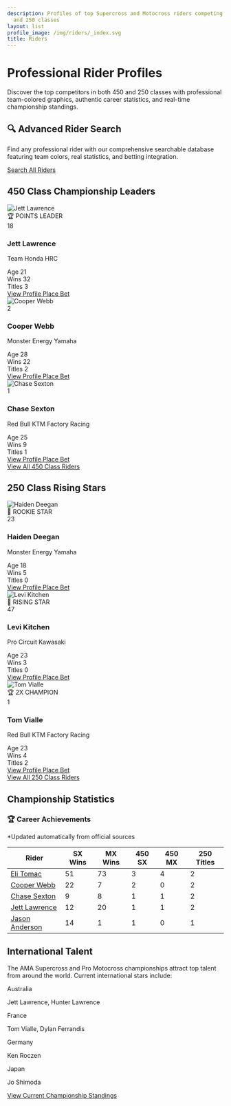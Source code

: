 ```yaml
---
description: Profiles of top Supercross and Motocross riders competing in the 450
  and 250 classes
layout: list
profile_image: /img/riders/_index.svg
title: Riders
---
```



# Professional Rider Profiles

Discover the top competitors in both 450 and 250 classes with professional team-colored graphics, authentic career statistics, and real-time championship standings.

<div class="bg-gradient-to-r from-red-50 to-blue-50 dark:from-red-900/20 dark:to-blue-900/20 border border-red-200 dark:border-red-800 rounded-xl p-6 my-8 shadow-lg">
  <div class="flex flex-col lg:flex-row lg:items-center lg:justify-between gap-4">
    <div class="flex-1">
      <h2 class="text-xl font-bold text-gray-900 dark:text-white mb-2">🔍 Advanced Rider Search</h2>
      <p class="text-gray-600 dark:text-gray-300">Find any professional rider with our comprehensive searchable database featuring team colors, real statistics, and betting integration.</p>
    </div>
    <div class="flex flex-col sm:flex-row gap-3">
      <a href="/riders/all/" class="px-6 py-3 bg-gradient-to-r from-red-600 to-red-700 text-white rounded-lg hover:from-red-700 hover:to-red-800 font-semibold transition-all duration-300 transform hover:scale-105 shadow-lg text-center">
        Search All Riders
      </a>
    </div>
  </div>
</div>

## 450 Class Championship Leaders

<div class="grid grid-cols-1 sm:grid-cols-2 lg:grid-cols-3 xl:grid-cols-4 gap-4 lg:gap-6 my-8">
  <div class="group bg-white dark:bg-gray-800 rounded-xl overflow-hidden shadow-lg hover:shadow-2xl transition-all duration-300 transform hover:-translate-y-2 border border-gray-100 dark:border-gray-700">
    <div class="relative overflow-hidden">
      <img src="/img/riders/jett-lawrence.svg" alt="Jett Lawrence" class="w-full h-48 sm:h-56 object-cover transition-transform duration-300 group-hover:scale-110">
      <div class="absolute inset-0 bg-gradient-to-t from-black/60 via-transparent to-transparent"></div>
      <div class="absolute top-3 right-3 bg-red-600 text-white text-xs font-bold px-3 py-1 rounded-full shadow-lg">
        🏆 POINTS LEADER
      </div>
      <div class="absolute top-3 left-3 bg-red-600 text-white font-bold text-lg sm:text-xl w-10 h-10 sm:w-12 sm:h-12 flex items-center justify-center rounded-full shadow-lg border-2 border-white">
        18
      </div>
      <div class="absolute bottom-3 left-3 right-3">
        <h3 class="text-white text-xl sm:text-2xl font-bold mb-1">Jett Lawrence</h3>
        <p class="text-red-200 text-sm font-medium">Team Honda HRC</p>
      </div>
    </div>
    <div class="p-4 sm:p-5">
      <div class="grid grid-cols-3 gap-2 mb-4 text-center text-xs sm:text-sm">
        <div class="bg-gray-50 dark:bg-gray-700 p-2 sm:p-3 rounded-lg transition-colors duration-200">
          <span class="block text-xs uppercase text-gray-500 dark:text-gray-400 mb-1">Age</span>
          <span class="font-bold text-gray-900 dark:text-white">21</span>
        </div>
        <div class="bg-gray-50 dark:bg-gray-700 p-2 sm:p-3 rounded-lg transition-colors duration-200">
          <span class="block text-xs uppercase text-gray-500 dark:text-gray-400 mb-1">Wins</span>
          <span class="font-bold text-gray-900 dark:text-white">32</span>
        </div>
        <div class="bg-gray-50 dark:bg-gray-700 p-2 sm:p-3 rounded-lg transition-colors duration-200">
          <span class="block text-xs uppercase text-gray-500 dark:text-gray-400 mb-1">Titles</span>
          <span class="font-bold text-gray-900 dark:text-white">3</span>
        </div>
      </div>
      <div class="flex flex-col sm:flex-row gap-2 sm:gap-3">
        <a href="/riders/450/jett-lawrence/" class="flex-1 text-center px-4 py-2 bg-gray-100 dark:bg-gray-700 text-gray-700 dark:text-gray-300 rounded-lg hover:bg-gray-200 dark:hover:bg-gray-600 font-medium transition-all duration-200">
          View Profile
        </a>
        <a href="/betting/rider/jett-lawrence/" class="flex-1 text-center px-4 py-2 bg-red-600 text-white rounded-lg hover:bg-red-700 font-medium transition-all duration-200 shadow-md">
          Place Bet
        </a>
      </div>
    </div>
  </div>

  <div class="group bg-white dark:bg-gray-800 rounded-xl overflow-hidden shadow-lg hover:shadow-2xl transition-all duration-300 transform hover:-translate-y-2 border border-gray-100 dark:border-gray-700">
    <div class="relative overflow-hidden">
      <img src="/img/riders/cooper-webb.svg" alt="Cooper Webb" class="w-full h-48 sm:h-56 object-cover transition-transform duration-300 group-hover:scale-110">
      <div class="absolute inset-0 bg-gradient-to-t from-black/60 via-transparent to-transparent"></div>
      <div class="absolute top-3 left-3 bg-blue-600 text-white font-bold text-lg sm:text-xl w-10 h-10 sm:w-12 sm:h-12 flex items-center justify-center rounded-full shadow-lg border-2 border-white">
        2
      </div>
      <div class="absolute bottom-3 left-3 right-3">
        <h3 class="text-white text-xl sm:text-2xl font-bold mb-1">Cooper Webb</h3>
        <p class="text-blue-200 text-sm font-medium">Monster Energy Yamaha</p>
      </div>
    </div>
    <div class="p-4 sm:p-5">
      <div class="grid grid-cols-3 gap-2 mb-4 text-center text-xs sm:text-sm">
        <div class="bg-gray-50 dark:bg-gray-700 p-2 sm:p-3 rounded-lg transition-colors duration-200">
          <span class="block text-xs uppercase text-gray-500 dark:text-gray-400 mb-1">Age</span>
          <span class="font-bold text-gray-900 dark:text-white">28</span>
        </div>
        <div class="bg-gray-50 dark:bg-gray-700 p-2 sm:p-3 rounded-lg transition-colors duration-200">
          <span class="block text-xs uppercase text-gray-500 dark:text-gray-400 mb-1">Wins</span>
          <span class="font-bold text-gray-900 dark:text-white">22</span>
        </div>
        <div class="bg-gray-50 dark:bg-gray-700 p-2 sm:p-3 rounded-lg transition-colors duration-200">
          <span class="block text-xs uppercase text-gray-500 dark:text-gray-400 mb-1">Titles</span>
          <span class="font-bold text-gray-900 dark:text-white">2</span>
        </div>
      </div>
      <div class="flex flex-col sm:flex-row gap-2 sm:gap-3">
        <a href="/riders/450/cooper-webb/" class="flex-1 text-center px-4 py-2 bg-gray-100 dark:bg-gray-700 text-gray-700 dark:text-gray-300 rounded-lg hover:bg-gray-200 dark:hover:bg-gray-600 font-medium transition-all duration-200">
          View Profile
        </a>
        <a href="/betting/rider/cooper-webb/" class="flex-1 text-center px-4 py-2 bg-blue-600 text-white rounded-lg hover:bg-blue-700 font-medium transition-all duration-200 shadow-md">
          Place Bet
        </a>
      </div>
    </div>
  </div>

  <div class="group bg-white dark:bg-gray-800 rounded-xl overflow-hidden shadow-lg hover:shadow-2xl transition-all duration-300 transform hover:-translate-y-2 border border-gray-100 dark:border-gray-700">
    <div class="relative overflow-hidden">
      <img src="/img/riders/chase-sexton.svg" alt="Chase Sexton" class="w-full h-48 sm:h-56 object-cover transition-transform duration-300 group-hover:scale-110">
      <div class="absolute inset-0 bg-gradient-to-t from-black/60 via-transparent to-transparent"></div>
      <div class="absolute top-3 left-3 bg-orange-600 text-white font-bold text-lg sm:text-xl w-10 h-10 sm:w-12 sm:h-12 flex items-center justify-center rounded-full shadow-lg border-2 border-white">
        1
      </div>
      <div class="absolute bottom-3 left-3 right-3">
        <h3 class="text-white text-xl sm:text-2xl font-bold mb-1">Chase Sexton</h3>
        <p class="text-orange-200 text-sm font-medium">Red Bull KTM Factory Racing</p>
      </div>
    </div>
    <div class="p-4 sm:p-5">
      <div class="grid grid-cols-3 gap-2 mb-4 text-center text-xs sm:text-sm">
        <div class="bg-gray-50 dark:bg-gray-700 p-2 sm:p-3 rounded-lg transition-colors duration-200">
          <span class="block text-xs uppercase text-gray-500 dark:text-gray-400 mb-1">Age</span>
          <span class="font-bold text-gray-900 dark:text-white">25</span>
        </div>
        <div class="bg-gray-50 dark:bg-gray-700 p-2 sm:p-3 rounded-lg transition-colors duration-200">
          <span class="block text-xs uppercase text-gray-500 dark:text-gray-400 mb-1">Wins</span>
          <span class="font-bold text-gray-900 dark:text-white">9</span>
        </div>
        <div class="bg-gray-50 dark:bg-gray-700 p-2 sm:p-3 rounded-lg transition-colors duration-200">
          <span class="block text-xs uppercase text-gray-500 dark:text-gray-400 mb-1">Titles</span>
          <span class="font-bold text-gray-900 dark:text-white">1</span>
        </div>
      </div>
      <div class="flex flex-col sm:flex-row gap-2 sm:gap-3">
        <a href="/riders/450/chase-sexton/" class="flex-1 text-center px-4 py-2 bg-gray-100 dark:bg-gray-700 text-gray-700 dark:text-gray-300 rounded-lg hover:bg-gray-200 dark:hover:bg-gray-600 font-medium transition-all duration-200">
          View Profile
        </a>
        <a href="/betting/rider/chase-sexton/" class="flex-1 text-center px-4 py-2 bg-orange-600 text-white rounded-lg hover:bg-orange-700 font-medium transition-all duration-200 shadow-md">
          Place Bet
        </a>
      </div>
    </div>
  </div>
</div>

<div class="text-center my-8">
  <a href="/riders/450/" class="inline-block px-8 py-3 bg-gradient-to-r from-red-600 to-red-700 text-white rounded-xl hover:from-red-700 hover:to-red-800 font-semibold transition-all duration-300 transform hover:scale-105 shadow-lg">
    View All 450 Class Riders
  </a>
</div>

## 250 Class Rising Stars

<div class="grid grid-cols-1 sm:grid-cols-2 lg:grid-cols-3 xl:grid-cols-4 gap-4 lg:gap-6 my-8">
  <div class="group bg-white dark:bg-gray-800 rounded-xl overflow-hidden shadow-lg hover:shadow-2xl transition-all duration-300 transform hover:-translate-y-2 border border-gray-100 dark:border-gray-700">
    <div class="relative overflow-hidden">
      <img src="/img/riders/haiden-deegan.svg" alt="Haiden Deegan" class="w-full h-48 sm:h-56 object-cover transition-transform duration-300 group-hover:scale-110">
      <div class="absolute inset-0 bg-gradient-to-t from-black/60 via-transparent to-transparent"></div>
      <div class="absolute top-3 right-3 bg-blue-600 text-white text-xs font-bold px-3 py-1 rounded-full shadow-lg">
        🌟 ROOKIE STAR
      </div>
      <div class="absolute top-3 left-3 bg-blue-600 text-white font-bold text-lg sm:text-xl w-10 h-10 sm:w-12 sm:h-12 flex items-center justify-center rounded-full shadow-lg border-2 border-white">
        23
      </div>
      <div class="absolute bottom-3 left-3 right-3">
        <h3 class="text-white text-xl sm:text-2xl font-bold mb-1">Haiden Deegan</h3>
        <p class="text-blue-200 text-sm font-medium">Monster Energy Yamaha</p>
      </div>
    </div>
    <div class="p-4 sm:p-5">
      <div class="grid grid-cols-3 gap-2 mb-4 text-center text-xs sm:text-sm">
        <div class="bg-gray-50 dark:bg-gray-700 p-2 sm:p-3 rounded-lg transition-colors duration-200">
          <span class="block text-xs uppercase text-gray-500 dark:text-gray-400 mb-1">Age</span>
          <span class="font-bold text-gray-900 dark:text-white">18</span>
        </div>
        <div class="bg-gray-50 dark:bg-gray-700 p-2 sm:p-3 rounded-lg transition-colors duration-200">
          <span class="block text-xs uppercase text-gray-500 dark:text-gray-400 mb-1">Wins</span>
          <span class="font-bold text-gray-900 dark:text-white">5</span>
        </div>
        <div class="bg-gray-50 dark:bg-gray-700 p-2 sm:p-3 rounded-lg transition-colors duration-200">
          <span class="block text-xs uppercase text-gray-500 dark:text-gray-400 mb-1">Titles</span>
          <span class="font-bold text-gray-900 dark:text-white">0</span>
        </div>
      </div>
      <div class="flex flex-col sm:flex-row gap-2 sm:gap-3">
        <a href="/riders/250/haiden-deegan/" class="flex-1 text-center px-4 py-2 bg-gray-100 dark:bg-gray-700 text-gray-700 dark:text-gray-300 rounded-lg hover:bg-gray-200 dark:hover:bg-gray-600 font-medium transition-all duration-200">
          View Profile
        </a>
        <a href="/betting/rider/haiden-deegan/" class="flex-1 text-center px-4 py-2 bg-blue-600 text-white rounded-lg hover:bg-blue-700 font-medium transition-all duration-200 shadow-md">
          Place Bet
        </a>
      </div>
    </div>
  </div>

  <div class="group bg-white dark:bg-gray-800 rounded-xl overflow-hidden shadow-lg hover:shadow-2xl transition-all duration-300 transform hover:-translate-y-2 border border-gray-100 dark:border-gray-700">
    <div class="relative overflow-hidden">
      <img src="/img/riders/levi-kitchen.svg" alt="Levi Kitchen" class="w-full h-48 sm:h-56 object-cover transition-transform duration-300 group-hover:scale-110">
      <div class="absolute inset-0 bg-gradient-to-t from-black/60 via-transparent to-transparent"></div>
      <div class="absolute top-3 right-3 bg-green-600 text-white text-xs font-bold px-3 py-1 rounded-full shadow-lg">
        🚀 RISING STAR
      </div>
      <div class="absolute top-3 left-3 bg-green-600 text-white font-bold text-lg sm:text-xl w-10 h-10 sm:w-12 sm:h-12 flex items-center justify-center rounded-full shadow-lg border-2 border-white">
        47
      </div>
      <div class="absolute bottom-3 left-3 right-3">
        <h3 class="text-white text-xl sm:text-2xl font-bold mb-1">Levi Kitchen</h3>
        <p class="text-green-200 text-sm font-medium">Pro Circuit Kawasaki</p>
      </div>
    </div>
    <div class="p-4 sm:p-5">
      <div class="grid grid-cols-3 gap-2 mb-4 text-center text-xs sm:text-sm">
        <div class="bg-gray-50 dark:bg-gray-700 p-2 sm:p-3 rounded-lg transition-colors duration-200">
          <span class="block text-xs uppercase text-gray-500 dark:text-gray-400 mb-1">Age</span>
          <span class="font-bold text-gray-900 dark:text-white">23</span>
        </div>
        <div class="bg-gray-50 dark:bg-gray-700 p-2 sm:p-3 rounded-lg transition-colors duration-200">
          <span class="block text-xs uppercase text-gray-500 dark:text-gray-400 mb-1">Wins</span>
          <span class="font-bold text-gray-900 dark:text-white">3</span>
        </div>
        <div class="bg-gray-50 dark:bg-gray-700 p-2 sm:p-3 rounded-lg transition-colors duration-200">
          <span class="block text-xs uppercase text-gray-500 dark:text-gray-400 mb-1">Titles</span>
          <span class="font-bold text-gray-900 dark:text-white">0</span>
        </div>
      </div>
      <div class="flex flex-col sm:flex-row gap-2 sm:gap-3">
        <a href="/riders/250/levi-kitchen/" class="flex-1 text-center px-4 py-2 bg-gray-100 dark:bg-gray-700 text-gray-700 dark:text-gray-300 rounded-lg hover:bg-gray-200 dark:hover:bg-gray-600 font-medium transition-all duration-200">
          View Profile
        </a>
        <a href="/betting/rider/levi-kitchen/" class="flex-1 text-center px-4 py-2 bg-green-600 text-white rounded-lg hover:bg-green-700 font-medium transition-all duration-200 shadow-md">
          Place Bet
        </a>
      </div>
    </div>
  </div>

  <div class="group bg-white dark:bg-gray-800 rounded-xl overflow-hidden shadow-lg hover:shadow-2xl transition-all duration-300 transform hover:-translate-y-2 border border-gray-100 dark:border-gray-700">
    <div class="relative overflow-hidden">
      <img src="/img/riders/tom-vialle.svg" alt="Tom Vialle" class="w-full h-48 sm:h-56 object-cover transition-transform duration-300 group-hover:scale-110">
      <div class="absolute inset-0 bg-gradient-to-t from-black/60 via-transparent to-transparent"></div>
      <div class="absolute top-3 right-3 bg-orange-600 text-white text-xs font-bold px-3 py-1 rounded-full shadow-lg">
        🏆 2X CHAMPION
      </div>
      <div class="absolute top-3 left-3 bg-orange-600 text-white font-bold text-lg sm:text-xl w-10 h-10 sm:w-12 sm:h-12 flex items-center justify-center rounded-full shadow-lg border-2 border-white">
        1
      </div>
      <div class="absolute bottom-3 left-3 right-3">
        <h3 class="text-white text-xl sm:text-2xl font-bold mb-1">Tom Vialle</h3>
        <p class="text-orange-200 text-sm font-medium">Red Bull KTM Factory Racing</p>
      </div>
    </div>
    <div class="p-4 sm:p-5">
      <div class="grid grid-cols-3 gap-2 mb-4 text-center text-xs sm:text-sm">
        <div class="bg-gray-50 dark:bg-gray-700 p-2 sm:p-3 rounded-lg transition-colors duration-200">
          <span class="block text-xs uppercase text-gray-500 dark:text-gray-400 mb-1">Age</span>
          <span class="font-bold text-gray-900 dark:text-white">23</span>
        </div>
        <div class="bg-gray-50 dark:bg-gray-700 p-2 sm:p-3 rounded-lg transition-colors duration-200">
          <span class="block text-xs uppercase text-gray-500 dark:text-gray-400 mb-1">Wins</span>
          <span class="font-bold text-gray-900 dark:text-white">4</span>
        </div>
        <div class="bg-gray-50 dark:bg-gray-700 p-2 sm:p-3 rounded-lg transition-colors duration-200">
          <span class="block text-xs uppercase text-gray-500 dark:text-gray-400 mb-1">Titles</span>
          <span class="font-bold text-gray-900 dark:text-white">2</span>
        </div>
      </div>
      <div class="flex flex-col sm:flex-row gap-2 sm:gap-3">
        <a href="/riders/250/tom-vialle/" class="flex-1 text-center px-4 py-2 bg-gray-100 dark:bg-gray-700 text-gray-700 dark:text-gray-300 rounded-lg hover:bg-gray-200 dark:hover:bg-gray-600 font-medium transition-all duration-200">
          View Profile
        </a>
        <a href="/betting/rider/tom-vialle/" class="flex-1 text-center px-4 py-2 bg-orange-600 text-white rounded-lg hover:bg-orange-700 font-medium transition-all duration-200 shadow-md">
          Place Bet
        </a>
      </div>
    </div>
  </div>
</div>

<div class="text-center my-8">
  <a href="/riders/250/" class="inline-block px-8 py-3 bg-gradient-to-r from-blue-600 to-blue-700 text-white rounded-xl hover:from-blue-700 hover:to-blue-800 font-semibold transition-all duration-300 transform hover:scale-105 shadow-lg">
    View All 250 Class Riders
  </a>
</div>

## Championship Statistics

<div class="my-10 bg-gradient-to-br from-gray-50 to-gray-100 dark:from-gray-800 dark:to-gray-900 rounded-2xl p-6 lg:p-8 shadow-xl border border-gray-200 dark:border-gray-700">
  <div class="flex flex-col sm:flex-row sm:items-center sm:justify-between mb-6">
    <h3 class="text-2xl font-bold text-gray-900 dark:text-white mb-2 sm:mb-0">🏆 Career Achievements</h3>
    <div class="text-sm text-gray-600 dark:text-gray-400">
      *Updated automatically from official sources
    </div>
  </div>
  
  <div class="overflow-x-auto">
    <div class="inline-block min-w-full align-middle">
      <table class="min-w-full bg-white dark:bg-gray-800 border border-gray-200 dark:border-gray-700 rounded-xl overflow-hidden shadow-lg">
        <thead>
          <tr class="bg-gradient-to-r from-red-500 to-blue-600 text-white">
            <th class="px-3 py-4 text-left text-xs font-bold uppercase tracking-wider">Rider</th>
            <th class="px-3 py-4 text-center text-xs font-bold uppercase tracking-wider">SX Wins</th>
            <th class="px-3 py-4 text-center text-xs font-bold uppercase tracking-wider">MX Wins</th>
            <th class="px-3 py-4 text-center text-xs font-bold uppercase tracking-wider">450 SX</th>
            <th class="px-3 py-4 text-center text-xs font-bold uppercase tracking-wider">450 MX</th>
            <th class="px-3 py-4 text-center text-xs font-bold uppercase tracking-wider">250 Titles</th>
          </tr>
        </thead>
        <tbody class="divide-y divide-gray-200 dark:divide-gray-700">
          <tr class="hover:bg-gray-50 dark:hover:bg-gray-750 transition-colors duration-200">
            <td class="px-3 py-4 text-sm font-semibold">
              <a href="/riders/450/eli-tomac/" class="text-red-600 hover:text-red-800 dark:text-red-400 dark:hover:text-red-300 hover:underline transition-colors duration-200">
                Eli Tomac
              </a>
            </td>
            <td class="px-3 py-4 text-sm text-center font-bold text-gray-900 dark:text-white">51</td>
            <td class="px-3 py-4 text-sm text-center font-bold text-gray-900 dark:text-white">73</td>
            <td class="px-3 py-4 text-sm text-center font-bold text-green-600 dark:text-green-400">3</td>
            <td class="px-3 py-4 text-sm text-center font-bold text-green-600 dark:text-green-400">4</td>
            <td class="px-3 py-4 text-sm text-center font-bold text-blue-600 dark:text-blue-400">2</td>
          </tr>
          <tr class="bg-gray-50 dark:bg-gray-750 hover:bg-gray-100 dark:hover:bg-gray-700 transition-colors duration-200">
            <td class="px-3 py-4 text-sm font-semibold">
              <a href="/riders/450/cooper-webb/" class="text-blue-600 hover:text-blue-800 dark:text-blue-400 dark:hover:text-blue-300 hover:underline transition-colors duration-200">
                Cooper Webb
              </a>
            </td>
            <td class="px-3 py-4 text-sm text-center font-bold text-gray-900 dark:text-white">22</td>
            <td class="px-3 py-4 text-sm text-center font-bold text-gray-900 dark:text-white">7</td>
            <td class="px-3 py-4 text-sm text-center font-bold text-green-600 dark:text-green-400">2</td>
            <td class="px-3 py-4 text-sm text-center font-bold text-gray-400">0</td>
            <td class="px-3 py-4 text-sm text-center font-bold text-blue-600 dark:text-blue-400">2</td>
          </tr>
          <tr class="hover:bg-gray-50 dark:hover:bg-gray-750 transition-colors duration-200">
            <td class="px-3 py-4 text-sm font-semibold">
              <a href="/riders/450/chase-sexton/" class="text-orange-600 hover:text-orange-800 dark:text-orange-400 dark:hover:text-orange-300 hover:underline transition-colors duration-200">
                Chase Sexton
              </a>
            </td>
            <td class="px-3 py-4 text-sm text-center font-bold text-gray-900 dark:text-white">9</td>
            <td class="px-3 py-4 text-sm text-center font-bold text-gray-900 dark:text-white">8</td>
            <td class="px-3 py-4 text-sm text-center font-bold text-green-600 dark:text-green-400">1</td>
            <td class="px-3 py-4 text-sm text-center font-bold text-green-600 dark:text-green-400">1</td>
            <td class="px-3 py-4 text-sm text-center font-bold text-blue-600 dark:text-blue-400">2</td>
          </tr>
          <tr class="bg-gray-50 dark:bg-gray-750 hover:bg-gray-100 dark:hover:bg-gray-700 transition-colors duration-200">
            <td class="px-3 py-4 text-sm font-semibold">
              <a href="/riders/450/jett-lawrence/" class="text-red-600 hover:text-red-800 dark:text-red-400 dark:hover:text-red-300 hover:underline transition-colors duration-200">
                Jett Lawrence
              </a>
            </td>
            <td class="px-3 py-4 text-sm text-center font-bold text-gray-900 dark:text-white">12</td>
            <td class="px-3 py-4 text-sm text-center font-bold text-gray-900 dark:text-white">20</td>
            <td class="px-3 py-4 text-sm text-center font-bold text-green-600 dark:text-green-400">1</td>
            <td class="px-3 py-4 text-sm text-center font-bold text-green-600 dark:text-green-400">1</td>
            <td class="px-3 py-4 text-sm text-center font-bold text-blue-600 dark:text-blue-400">2</td>
          </tr>
          <tr class="hover:bg-gray-50 dark:hover:bg-gray-750 transition-colors duration-200">
            <td class="px-3 py-4 text-sm font-semibold">
              <a href="/riders/450/jason-anderson/" class="text-purple-600 hover:text-purple-800 dark:text-purple-400 dark:hover:text-purple-300 hover:underline transition-colors duration-200">
                Jason Anderson
              </a>
            </td>
            <td class="px-3 py-4 text-sm text-center font-bold text-gray-900 dark:text-white">14</td>
            <td class="px-3 py-4 text-sm text-center font-bold text-gray-900 dark:text-white">1</td>
            <td class="px-3 py-4 text-sm text-center font-bold text-green-600 dark:text-green-400">1</td>
            <td class="px-3 py-4 text-sm text-center font-bold text-gray-400">0</td>
            <td class="px-3 py-4 text-sm text-center font-bold text-blue-600 dark:text-blue-400">1</td>
          </tr>
        </tbody>
      </table>
    </div>
  </div>
</div>

## International Talent

The AMA Supercross and Pro Motocross championships attract top talent from around the world. Current international stars include:

<div class="grid grid-cols-1 md:grid-cols-2 lg:grid-cols-4 gap-4 my-6">
  <div class="p-4 bg-neutral-50 dark:bg-neutral-800 rounded border border-neutral-200 dark:border-neutral-700 text-center">
    <div class="font-bold">Australia</div>
    <p class="text-sm">Jett Lawrence, Hunter Lawrence</p>
  </div>
  
  <div class="p-4 bg-neutral-50 dark:bg-neutral-800 rounded border border-neutral-200 dark:border-neutral-700 text-center">
    <div class="font-bold">France</div>
    <p class="text-sm">Tom Vialle, Dylan Ferrandis</p>
  </div>
  
  <div class="p-4 bg-neutral-50 dark:bg-neutral-800 rounded border border-neutral-200 dark:border-neutral-700 text-center">
    <div class="font-bold">Germany</div>
    <p class="text-sm">Ken Roczen</p>
  </div>
  
  <div class="p-4 bg-neutral-50 dark:bg-neutral-800 rounded border border-neutral-200 dark:border-neutral-700 text-center">
    <div class="font-bold">Japan</div>
    <p class="text-sm">Jo Shimoda</p>
  </div>
</div>

<div class="text-center my-8">
  <a href="/races/standings/" class="inline-block px-6 py-3 bg-primary text-white rounded-lg hover:bg-primary-700 font-medium">View Current Championship Standings</a>
</div>